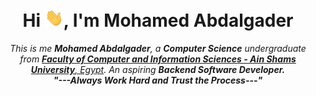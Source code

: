 <h1 align="center">Hi <img src="https://raw.githubusercontent.com/ABSphreak/ABSphreak/master/gifs/Hi.gif" width="30px">, I'm Mohamed Abdalgader</h1>
<p align="center">
</p>
<p align="center">
  <em>
    This is me <b>Mohamed Abdalgader</b>, a <b>Computer Science</b> undergraduate from <a href="https://www.asu.edu.eg/"> <b>Faculty of Computer and Information Sciences - Ain Shams University</b>, Egypt</a>.
    An aspiring <b>Backend Software Developer.</b> 
  <br>
  <b><i>"---Always Work Hard and Trust the Process---"</i></b>
</p>
